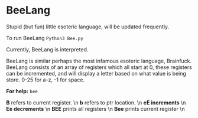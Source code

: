 # BeeLang
Stupid (but fun) little esoteric language, will be updated frequently.

To run BeeLang
``` Python3 Bee.py ```

Currently, BeeLang is interpreted.

BeeLang is similar perhaps the most infamous esoteric language, Brainfuck. BeeLang consists of an array of registers which all start at 0, these registers can be incremented, and will display a letter based on what value is being store. 0-25 for a-z, -1 for space.

**For help:**
```bee```

**B** refers to current register. \n
**b** refers to ptr location. \n
**eE increments** \n
**Ee decrements** \n
**BEE** prints all registers \n
**Bee** prints current register \n
